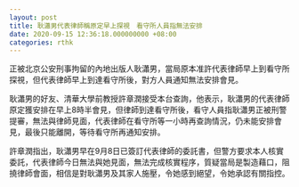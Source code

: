 ```yaml
---
layout: post
title: 耿瀟男代表律師稱原定早上探視　看守所人員指無法安排
date: 2020-09-15 12:36:18.000000000 +08:00
categories: rthk
---
```


正被北京公安刑事拘留的內地出版人耿瀟男，當局原本准許代表律師早上到看守所探視，但代表律師早上到達看守所後，對方人員通知無法安排會見。

耿瀟男的好友、清華大學前教授許章潤接受本台查詢，他表示，耿瀟男的代表律師原定獲安排在早上8時半會見，但律師到達看守所後，看守人員指耿瀟男正被刑警提審，無法與律師見面，代表律師在看守所等一小時再查詢情況，仍未能安排會見，最後只能離開，等待看守所再通知安排。

許章潤指出，耿瀟男早在9月8日已簽訂代表律師的委託書，但警方要求本人核實委託，代表律師今日無法與她見面，無法完成核實程序，質疑當局是製造藉口，阻撓律師會面，相信是對耿瀟男及其家人施壓，令她感到絕望，令她承認有關指控。
